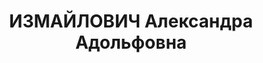 ---
title: ИЗМАЙЛОВИЧ Александра Адольфовна
description: "Род. 9.10.1878, обр.: высшее, левый эсер, член ЦК ПЛСР. Проживала: Москва.\
  \ \n  Арестована 07.1918, находилась в заключении на гауптвахте в Кремле. Обв.:\
  \ участие в убийстве Мирбаха. освобождена"
---